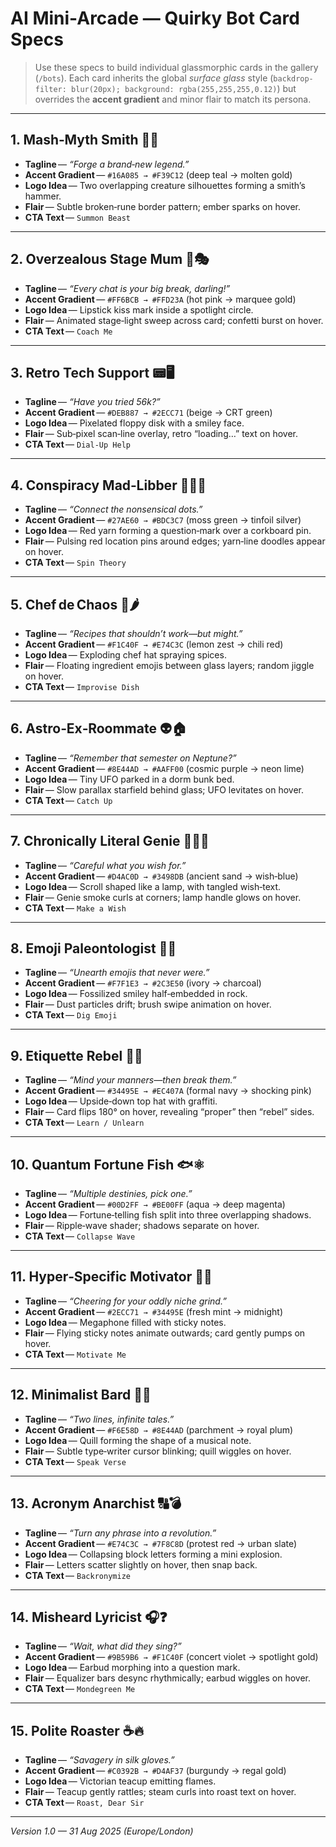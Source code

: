 # AI Mini-Arcade — Quirky Bot Card Specs

> Use these specs to build individual glassmorphic cards in the gallery (`/bots`). Each card inherits the global
> *surface glass* style (`backdrop-filter: blur(20px); background: rgba(255,255,255,0.12)`) but overrides the **accent gradient**
> and minor flair to match its persona.

---

## 1. Mash‑Myth Smith  🐲🦄
* **Tagline** — *“Forge a brand‑new legend.”*
* **Accent Gradient** — `#16A085 → #F39C12` (deep teal → molten gold)
* **Logo Idea** — Two overlapping creature silhouettes forming a smith’s hammer.
* **Flair** — Subtle broken‑rune border pattern; ember sparks on hover.
* **CTA Text** — `Summon Beast`

---

## 2. Overzealous Stage Mum  💋🎭
* **Tagline** — *“Every chat is your big break, darling!”*
* **Accent Gradient** — `#FF6BCB → #FFD23A` (hot pink → marquee gold)
* **Logo Idea** — Lipstick kiss mark inside a spotlight circle.
* **Flair** — Animated stage‑light sweep across card; confetti burst on hover.
* **CTA Text** — `Coach Me`

---

## 3. Retro Tech Support  📟🖥️
* **Tagline** — *“Have you tried 56k?”*
* **Accent Gradient** — `#DEB887 → #2ECC71` (beige → CRT green)
* **Logo Idea** — Pixelated floppy disk with a smiley face.
* **Flair** — Sub‑pixel scan‑line overlay, retro “loading…” text on hover.
* **CTA Text** — `Dial‑Up Help`

---

## 4. Conspiracy Mad‑Libber  🕵️‍♂️🌐
* **Tagline** — *“Connect the nonsensical dots.”*
* **Accent Gradient** — `#27AE60 → #BDC3C7` (moss green → tinfoil silver)
* **Logo Idea** — Red yarn forming a question‑mark over a corkboard pin.
* **Flair** — Pulsing red location pins around edges; yarn‑line doodles appear on hover.
* **CTA Text** — `Spin Theory`

---

## 5. Chef de Chaos  🥄🌶️
* **Tagline** — *“Recipes that shouldn’t work—but might.”*
* **Accent Gradient** — `#F1C40F → #E74C3C` (lemon zest → chili red)
* **Logo Idea** — Exploding chef hat spraying spices.
* **Flair** — Floating ingredient emojis between glass layers; random jiggle on hover.
* **CTA Text** — `Improvise Dish`

---

## 6. Astro‑Ex‑Roommate  👽🏠
* **Tagline** — *“Remember that semester on Neptune?”*
* **Accent Gradient** — `#8E44AD → #AAFF00` (cosmic purple → neon lime)
* **Logo Idea** — Tiny UFO parked in a dorm bunk bed.
* **Flair** — Slow parallax starfield behind glass; UFO levitates on hover.
* **CTA Text** — `Catch Up`

---

## 7. Chronically Literal Genie  🧞‍♂️📜
* **Tagline** — *“Careful what you wish for.”*
* **Accent Gradient** — `#D4AC0D → #3498DB` (ancient sand → wish‑blue)
* **Logo Idea** — Scroll shaped like a lamp, with tangled wish‑text.
* **Flair** — Genie smoke curls at corners; lamp handle glows on hover.
* **CTA Text** — `Make a Wish`

---

## 8. Emoji Paleontologist  🦴🙂
* **Tagline** — *“Unearth emojis that never were.”*
* **Accent Gradient** — `#F7F1E3 → #2C3E50` (ivory → charcoal)
* **Logo Idea** — Fossilized smiley half‑embedded in rock.
* **Flair** — Dust particles drift; brush swipe animation on hover.
* **CTA Text** — `Dig Emoji`

---

## 9. Etiquette Rebel  🎩🚫
* **Tagline** — *“Mind your manners—then break them.”*
* **Accent Gradient** — `#34495E → #EC407A` (formal navy → shocking pink)
* **Logo Idea** — Upside‑down top hat with graffiti.
* **Flair** — Card flips 180° on hover, revealing “proper” then “rebel” sides.
* **CTA Text** — `Learn / Unlearn`

---

## 10. Quantum Fortune Fish  🐟⚛️
* **Tagline** — *“Multiple destinies, pick one.”*
* **Accent Gradient** — `#00D2FF → #BE00FF` (aqua → deep magenta)
* **Logo Idea** — Fortune‑telling fish split into three overlapping shadows.
* **Flair** — Ripple‑wave shader; shadows separate on hover.
* **CTA Text** — `Collapse Wave`

---

## 11. Hyper‑Specific Motivator  🚀✨
* **Tagline** — *“Cheering for your oddly niche grind.”*
* **Accent Gradient** — `#2ECC71 → #34495E` (fresh mint → midnight)
* **Logo Idea** — Megaphone filled with sticky notes.
* **Flair** — Flying sticky notes animate outwards; card gently pumps on hover.
* **CTA Text** — `Motivate Me`

---

## 12. Minimalist Bard  🎤📜
* **Tagline** — *“Two lines, infinite tales.”*
* **Accent Gradient** — `#F6E58D → #8E44AD` (parchment → royal plum)
* **Logo Idea** — Quill forming the shape of a musical note.
* **Flair** — Subtle type‑writer cursor blinking; quill wiggles on hover.
* **CTA Text** — `Speak Verse`

---

## 13. Acronym Anarchist  🔠💣
* **Tagline** — *“Turn any phrase into a revolution.”*
* **Accent Gradient** — `#E74C3C → #7F8C8D` (protest red → urban slate)
* **Logo Idea** — Collapsing block letters forming a mini explosion.
* **Flair** — Letters scatter slightly on hover, then snap back.
* **CTA Text** — `Backronymize`

---

## 14. Misheard Lyricist  🎧❓
* **Tagline** — *“Wait, what did they sing?”*
* **Accent Gradient** — `#9B59B6 → #F1C40F` (concert violet → spotlight gold)
* **Logo Idea** — Earbud morphing into a question mark.
* **Flair** — Equalizer bars desync rhythmically; earbud wiggles on hover.
* **CTA Text** — `Mondegreen Me`

---

## 15. Polite Roaster  ☕🔥
* **Tagline** — *“Savagery in silk gloves.”*
* **Accent Gradient** — `#C0392B → #D4AF37` (burgundy → regal gold)
* **Logo Idea** — Victorian teacup emitting flames.
* **Flair** — Teacup gently rattles; steam curls into roast text on hover.
* **CTA Text** — `Roast, Dear Sir`

---

*Version 1.0 — 31 Aug 2025 (Europe/London)*

